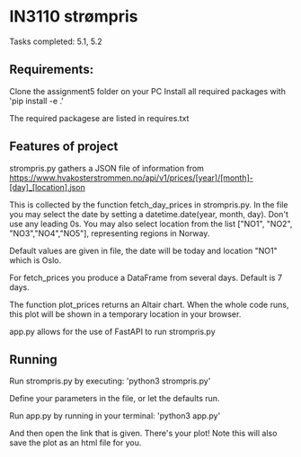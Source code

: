 # IN3110 strømpris

Tasks completed: 5.1, 5.2

## Requirements:
Clone the assignment5 folder on your PC
Install all required packages with 'pip install -e .'

The required packagese are listed in requires.txt

## Features of project

strompris.py gathers a JSON file of information from https://www.hvakosterstrommen.no/api/v1/prices/[year]/[month]-[day]_[location].json

This is collected by the function fetch_day_prices in strompris.py.
In the file you may select the date by setting a datetime.date(year, month, day). Don't use any leading 0s.
You may also select location from the list ["NO1", "NO2", "NO3","NO4","NO5"], representing regions in Norway.

Default values are given in file, the date will be today and location "NO1" which is Oslo.

For fetch_prices you produce a DataFrame from several days. Default is 7 days. 

The function plot_prices returns an Altair chart. When the whole code runs, this plot will be shown in a temporary location in your browser. 

app.py allows for the use of FastAPI to run strompris.py

## Running
Run strompris.py by executing:
'python3 strompris.py'

Define your parameters in the file, or let the defaults run.


Run app.py by running in your terminal:
'python3 app.py'

And then open the link that is given. There's your plot!
Note this will also save the plot as an html file for you.


